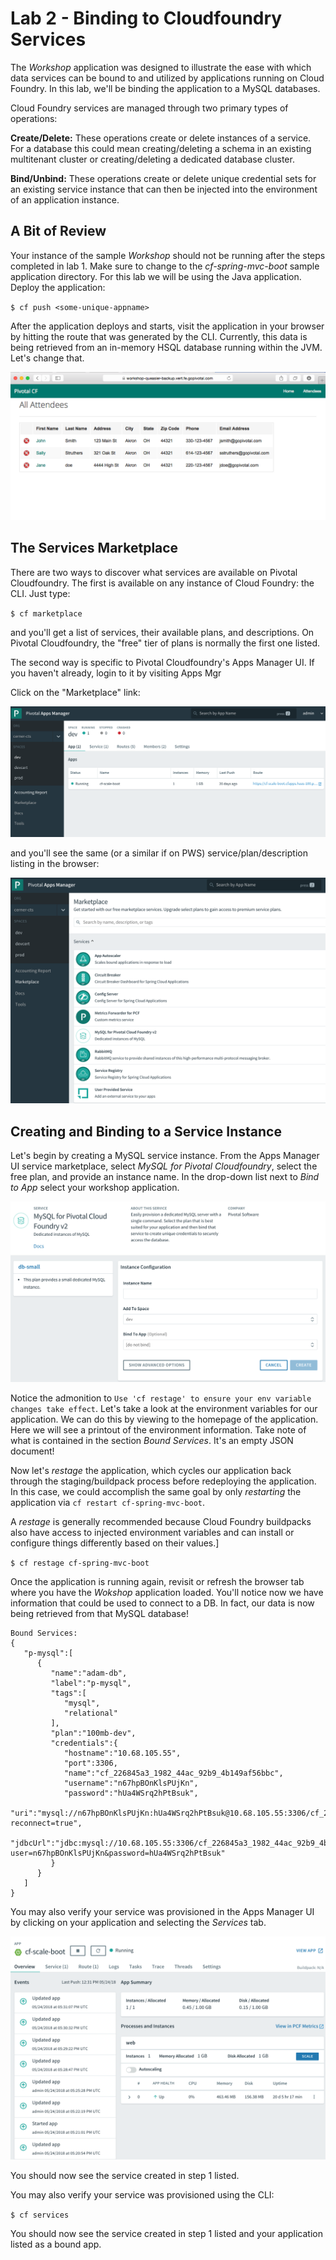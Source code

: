 # Lab 2 - Binding to Cloudfoundry Services

The _Workshop_ application was designed to illustrate the ease with which data services can be bound to and utilized by applications running on Cloud Foundry.
In this lab, we'll be binding the application to a MySQL databases.

Cloud Foundry services are managed through two primary types of operations:

**Create/Delete:** These operations create or delete instances of a service.
For a database this could mean creating/deleting a schema in an existing multitenant cluster or creating/deleting a dedicated database cluster.

**Bind/Unbind:** These operations create or delete unique credential sets for an existing service instance that can then be injected into the environment of an application instance.

## A Bit of Review

Your instance of the sample _Workshop_ should not be running after the steps completed in lab 1.  Make sure to change to the _cf-spring-mvc-boot_ sample application directory.  For this lab we will be using the Java application.  Deploy the application:

`$ cf push <some-unique-appname>`

After the application deploys and starts, visit the application in your browser by hitting the route that was generated by the CLI.  Currently, this data is being retrieved from an in-memory HSQL database running within the JVM.  Let's change that.

![Alt](lab.png)

## The Services Marketplace

There are two ways to discover what services are available on Pivotal Cloudfoundry.
The first is available on any instance of Cloud Foundry: the CLI. Just type:

`$ cf marketplace`

and you'll get a list of services, their available plans, and descriptions. On Pivotal Cloudfoundry, the "free" tier of plans is normally the first one listed.

The second way is specific to Pivotal Cloudfoundry's Apps Manager UI. If you haven't already, login to it by visiting Apps Mgr

Click on the "Marketplace" link:

![Alt](lab1.png)

and you'll see the same (or a similar if on PWS) service/plan/description listing in the browser:

![Alt](lab2.png)

## Creating and Binding to a Service Instance

Let's begin by creating a MySQL service instance.
From the Apps Manager UI service marketplace, select _MySQL for Pivotal Cloudfoundry_, select the free plan, and provide an instance name.
In the drop-down list next to _Bind to App_ select your workshop application.

![Alt](lab3.png)

Notice the admonition to `Use 'cf restage' to ensure your env variable changes take effect`.
Let's take a look at the environment variables for our application. We can do this by viewing to the homepage of the application.
Here we will see a printout of the environment information.  Take note of what is contained in the section _Bound Services_.  It's an empty JSON document!

Now let's _restage_ the application, which cycles our application back through the staging/buildpack process before redeploying the application. In this case, we could accomplish the same goal by only _restarting_ the application via `cf restart cf-spring-mvc-boot`.

A _restage_ is generally recommended because Cloud Foundry buildpacks also have access to injected environment variables and can install or configure things differently based on their values.]

`$ cf restage cf-spring-mvc-boot`

Once the application is running again, revisit or refresh the browser tab where you have the _Wokshop_ application loaded.  You'll notice now we have information that could be used to connect to a DB.
In fact, our data is now being retrieved from that MySQL database!
~~~~
Bound Services:
{
   "p-mysql":[
      {
         "name":"adam-db",
         "label":"p-mysql",
         "tags":[
            "mysql",
            "relational"
         ],
         "plan":"100mb-dev",
         "credentials":{
            "hostname":"10.68.105.55",
            "port":3306,
            "name":"cf_226845a3_1982_44ac_92b9_4b149af56bbc",
            "username":"n67hpBOnKlsPUjKn",
            "password":"hUa4WSrq2hPtBsuk",
            "uri":"mysql://n67hpBOnKlsPUjKn:hUa4WSrq2hPtBsuk@10.68.105.55:3306/cf_226845a3_1982_44ac_92b9_4b149af56bbc?reconnect=true",
            "jdbcUrl":"jdbc:mysql://10.68.105.55:3306/cf_226845a3_1982_44ac_92b9_4b149af56bbc?user=n67hpBOnKlsPUjKn&password=hUa4WSrq2hPtBsuk"
         }
      }
   ]
}
~~~~

You may also verify your service was provisioned in the Apps Manager UI by clicking on your application and selecting the _Services_ tab.

![Alt](lab4.png)

You should now see the service created in step 1 listed.

You may also verify your service was provisioned using the CLI:

`$ cf services`

You should now see the service created in step 1 listed and your application listed as a bound app.